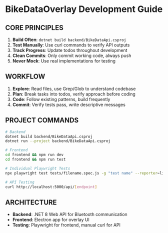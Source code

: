 # BikeDataOverlay Development Guide

## CORE PRINCIPLES

1. **Build Often**: `dotnet build backend/BikeDataApi.csproj`
2. **Test Manually**: Use curl commands to verify API outputs
3. **Track Progress**: Update todos throughout development
4. **Clean Commits**: Only commit working code, always push
5. **Never Mock**: Use real implementations for testing

## WORKFLOW

1. **Explore**: Read files, use Grep/Glob to understand codebase
2. **Plan**: Break tasks into todos, verify approach before coding
3. **Code**: Follow existing patterns, build frequently
4. **Commit**: Verify tests pass, write descriptive messages

## PROJECT COMMANDS

```bash
# Backend
dotnet build backend/BikeDataApi.csproj
dotnet run --project backend/BikeDataApi.csproj

# Frontend  
cd frontend && npm run dev
cd frontend && npm run test

# Individual Playwright Tests
npx playwright test tests/filename.spec.js -g "test name" --reporter=line

# API Testing
curl http://localhost:5000/api/[endpoint]
```

## ARCHITECTURE

- **Backend**: .NET 8 Web API for Bluetooth communication
- **Frontend**: Electron app for overlay UI
- **Testing**: Playwright for frontend, manual curl for API


